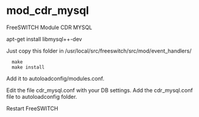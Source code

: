 mod_cdr_mysql
=============

FreeSWITCH Module CDR MYSQL

apt-get install libmysql++-dev

Just copy this folder in /usr/local/src/freeswitch/src/mod/event_handlers/

      make
      make install
      
Add it to autoloadconfig/modules.conf.

Edit the file cdr_mysql.conf with your DB settings.
Add the cdr_mysql.conf file to autoloadconfig folder. 

Restart FreeSWITCH

